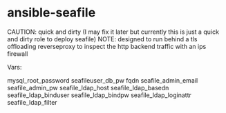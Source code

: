 # ansible-seafile
CAUTION: quick and dirty (I may fix it later but currently this is just a quick and dirty role to deploy seafile)
NOTE: designed to run behind a tls offloading reverseproxy to inspect the http backend traffic with an ips firewall

Vars:

mysql_root_password
seafileuser_db_pw
fqdn
seafile_admin_email
seafile_admin_pw
seafile_ldap_host
seafile_ldap_basedn
seafile_ldap_binduser
seafile_ldap_bindpw
seafile_ldap_loginattr
seafile_ldap_filter